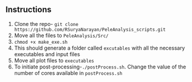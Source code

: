 ## Instructions 

1. Clone the repo- ```git clone https://github.com/RSuryaNarayan/PeleAnalysis_scripts.git```
2. Move all the files to ```PeleAnalysis/Src/```
3. ```chmod +x make_exe.sh```
4. This should generate a folder called ```excutables``` with all the necessary executables and input files
5. Move all plot files to ```executables```
6. To initiate post-processing-```./postProcess.sh```. Change the value of the number of cores available in ```postProcess.sh```
